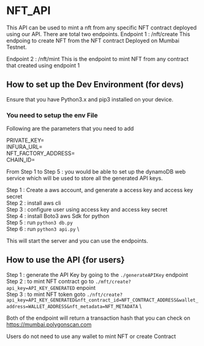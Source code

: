# NFT_API

This API can be used to mint a nft from any specific NFT contract deployed using our API. There are total two endpoints. 
Endpoint 1 : /nft/create
This endpoing to create NFT from the NFT contract Deployed on Mumbai Testnet.

Endpoint 2 : /nft/mint
This is the endpoint to mint NFT from any contract that created using endpoint 1

## How to set up the Dev Environment (for devs)

Ensure that you have Python3.x and pip3 installed on your device.

### You need to setup the env File

Following are the parameters that you need to add

  PRIVATE_KEY= \
  INFURA_URL= \
  NFT_FACTORY_ADDRESS= \
  CHAIN_ID= 

From Step 1 to Step 5 : you would be able to set up the dynamoDB web service which will be used to store all the generated API keys.

Step 1 : Create a aws account, and generate a access key and access key secret \
Step 2 : install aws cli \
Step 3 : configure user using access key and access key secret \
Step 4 : install Boto3 aws Sdk for python \
Step 5 : run ```python3 db.py``` \
Step 6 : run ```python3 api.py``` \

This will start the server and you can use the endpoints. 

## How to use the API {for users}

Step 1 : generate the API Key by going to the  `./generateAPIKey` endpoint \
Step 2 : to mint NFT contract go to  `./mft/create?api_key=API_KEY_GENERATED` enpoint \
Step 3 : to mint NFT token goto `./nft/create?api_key=API_KEY_GENERATED&nft_contract_id=NFT_CONTRACT_ADDRESS&wallet_address=WALLET_ADDRESS&nft_metadata=NFT_METADATA` \

Both of the endpoint will return a transaction hash that you can check on https://mumbai.polygonscan.com 

Users do not need to use any wallet to mint NFT or create Contract

